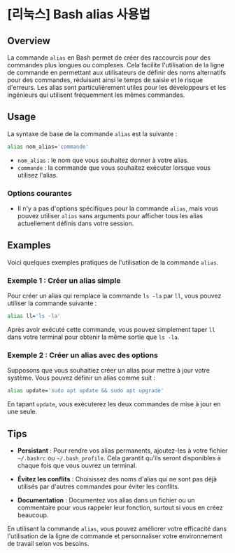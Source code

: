 # [리눅스] Bash alias 사용법

## Overview
La commande `alias` en Bash permet de créer des raccourcis pour des commandes plus longues ou complexes. Cela facilite l'utilisation de la ligne de commande en permettant aux utilisateurs de définir des noms alternatifs pour des commandes, réduisant ainsi le temps de saisie et le risque d'erreurs. Les alias sont particulièrement utiles pour les développeurs et les ingénieurs qui utilisent fréquemment les mêmes commandes.

## Usage
La syntaxe de base de la commande `alias` est la suivante :

```bash
alias nom_alias='commande'
```

- `nom_alias` : le nom que vous souhaitez donner à votre alias.
- `commande` : la commande que vous souhaitez exécuter lorsque vous utilisez l'alias.

### Options courantes
- Il n'y a pas d'options spécifiques pour la commande `alias`, mais vous pouvez utiliser `alias` sans arguments pour afficher tous les alias actuellement définis dans votre session.

## Examples
Voici quelques exemples pratiques de l'utilisation de la commande `alias`.

### Exemple 1 : Créer un alias simple
Pour créer un alias qui remplace la commande `ls -la` par `ll`, vous pouvez utiliser la commande suivante :

```bash
alias ll='ls -la'
```

Après avoir exécuté cette commande, vous pouvez simplement taper `ll` dans votre terminal pour obtenir la même sortie que `ls -la`.

### Exemple 2 : Créer un alias avec des options
Supposons que vous souhaitiez créer un alias pour mettre à jour votre système. Vous pouvez définir un alias comme suit :

```bash
alias update='sudo apt update && sudo apt upgrade'
```

En tapant `update`, vous exécuterez les deux commandes de mise à jour en une seule.

## Tips
- **Persistant** : Pour rendre vos alias permanents, ajoutez-les à votre fichier `~/.bashrc` ou `~/.bash_profile`. Cela garantit qu'ils seront disponibles à chaque fois que vous ouvrez un terminal.
  
- **Évitez les conflits** : Choisissez des noms d'alias qui ne sont pas déjà utilisés par d'autres commandes pour éviter les conflits.

- **Documentation** : Documentez vos alias dans un fichier ou un commentaire pour vous rappeler leur fonction, surtout si vous en créez beaucoup.

En utilisant la commande `alias`, vous pouvez améliorer votre efficacité dans l'utilisation de la ligne de commande et personnaliser votre environnement de travail selon vos besoins.